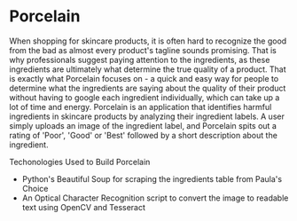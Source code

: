 # Porcelain 
When shopping for skincare products, it is often hard to recognize the good from the bad as almost every product's tagline sounds promising. That is why professionals suggest paying attention to the ingredients, as these ingredients are ultimately what determine the true quality of a product.
That is exactly what Porcelain focuses on - a quick and easy way for people to determine what the ingredients are saying about the quality of their product without having to google each ingredient individually, which can take up a lot of time and energy. 
Porcelain is an application that identifies harmful ingredients in skincare products by analyzing their ingredient labels. A user simply uploads an image of the ingredient label, and Porcelain spits out a rating of 'Poor', 'Good' or 'Best' followed by a short description about the ingredient. 

Techonologies Used to Build Porcelain
- Python's Beautiful Soup for scraping the ingredients table from Paula's Choice
- An Optical Character Recognition script to convert the image to readable text using OpenCV and Tesseract 
